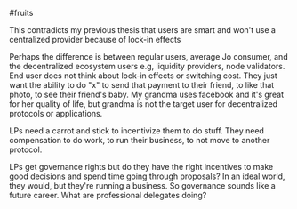 #fruits 

This contradicts my previous thesis that users are smart and won't use a centralized provider because of lock-in effects

Perhaps the difference is between regular users, average Jo consumer, and the decentralized ecosystem users e.g, liquidity providers, node validators. End user does not think about lock-in effects or switching cost. They just want the ability to do "x" to send that payment to their friend, to like that photo, to see their friend's baby. My grandma uses facebook and it's great for her quality of life, but grandma is not the target user for decentralized protocols or applications. 

LPs need a carrot and stick to incentivize them to do stuff. They need compensation to do work, to run their business, to not move to another protocol. 

LPs get governance rights but do they have the right incentives to make good decisions and spend time going through proposals? In an ideal world, they would, but they're running a business. So governance sounds like a future career. What are professional delegates doing? 